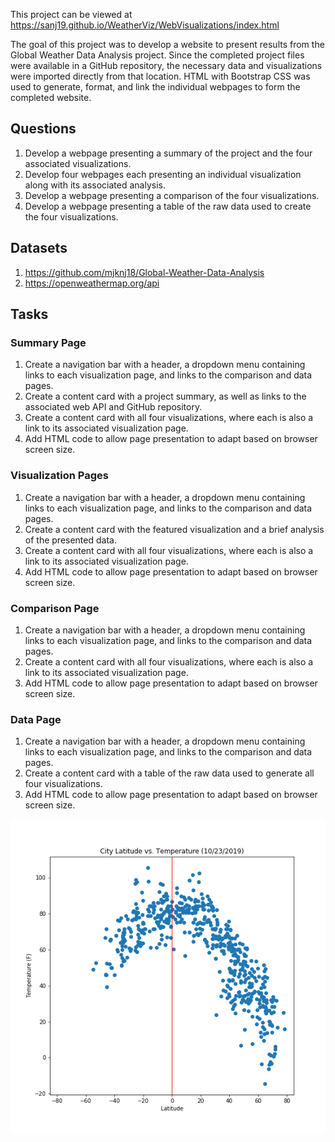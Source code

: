 
This project can be viewed at https://sanj19.github.io/WeatherViz/WebVisualizations/index.html

The goal of this project was to develop a website to present results from the Global Weather Data Analysis project. Since the completed project files were available in a GitHub repository, the necessary data and visualizations were imported directly from that location. HTML with Bootstrap CSS was used to generate, format, and link the individual webpages to form the completed website.

## Questions

1. Develop a webpage presenting a summary of the project and the four associated visualizations.
2. Develop four webpages each presenting an individual visualization along with its associated analysis.
3. Develop a webpage presenting a comparison of the four visualizations.
4. Develop a webpage presenting a table of the raw data used to create the four visualizations.

## Datasets

1. https://github.com/mjknj18/Global-Weather-Data-Analysis
2. https://openweathermap.org/api

## Tasks

### Summary Page

1. Create a navigation bar with a header, a dropdown menu containing links to each visualization page, and links to the comparison and data pages.
2. Create a content card with a project summary, as well as links to the associated web API and GitHub repository. 
3. Create a content card with all four visualizations, where each is also a link to its associated visualization page.
4. Add HTML code to allow page presentation to adapt based on browser screen size.

### Visualization Pages

1. Create a navigation bar with a header, a dropdown menu containing links to each visualization page, and links to the comparison and data pages.
2. Create a content card with the featured visualization and a brief analysis of the presented data.
3. Create a content card with all four visualizations, where each is also a link to its associated visualization page.
4. Add HTML code to allow page presentation to adapt based on browser screen size.

### Comparison Page

1. Create a navigation bar with a header, a dropdown menu containing links to each visualization page, and links to the comparison and data pages.
2. Create a content card with all four visualizations, where each is also a link to its associated visualization page.
3. Add HTML code to allow page presentation to adapt based on browser screen size.

### Data Page

1. Create a navigation bar with a header, a dropdown menu containing links to each visualization page, and links to the comparison and data pages.
2. Create a content card with a table of the raw data used to generate all four visualizations.
3. Add HTML code to allow page presentation to adapt based on browser screen size.

![temp in world cities](temp_vs_lat.png "Temp in World Cities")
